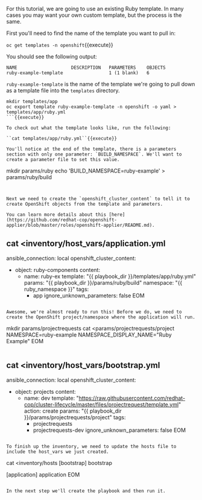 For this tutorial, we are going to use an existing Ruby template. In many cases you may want your own custom template, but the process is the same.

First you'll need to find the name of the template you want to pull in:

``oc get templates -n openshift``{{execute}}

You should see the following output:
```
NAME                    DESCRIPTION   PARAMETERS    OBJECTS
ruby-example-template                 1 (1 blank)   6
```

`ruby-example-template` is the name of the template we're going to pull down as a template file into the `templates` directory.

```
mkdir templates/app
oc export template ruby-example-template -n openshift -o yaml > templates/app/ruby.yml
```{{execute}}

To check out what the template looks like, run the following:

``cat templates/app/ruby.yml``{{execute}}

You'll notice at the end of the template, there is a parameters section with only one parameter: `BUILD_NAMESPACE`. We'll want to create a parameter file to set this value.

```
mkdir params/ruby
echo 'BUILD_NAMESPACE=ruby-example' > params/ruby/build
```{{execute}}


Next we need to create the `openshift_cluster_content` to tell it to create OpenShift objects from the template and parameters.

You can learn more details about this [here](https://github.com/redhat-cop/openshift-applier/blob/master/roles/openshift-applier/README.md).

```
cat <<EOM >inventory/host_vars/application.yml
---
ansible_connection: local
openshift_cluster_content:
- object: ruby-components
    content:
    - name: ruby-ex
      template: "{{ playbook_dir }}/templates/app/ruby.yml"
      params: "{{ playbook_dir }}/params/ruby/build"
      namespace: "{{ ruby_namespace }}"
      tags:
      - app
      ignore_unknown_parameters: false
EOM
```{{execute}}

Awesome, we're almost ready to run this! Before we do, we need to create the OpenShift project/namespace where the application will run.

```
mkdir params/projectrequests
cat <<EOM >params/projectrequests/project
NAMESPACE=ruby-example
NAMESPACE_DISPLAY_NAME="Ruby Example"
EOM
```{{execute}}

```
cat <<EOM >inventory/host_vars/bootstrap.yml
---
ansible_connection: local
openshift_cluster_content:
- object: projects
    content:
    - name: dev
      template: "https://raw.githubusercontent.com/redhat-cop/cluster-lifecycle/master/files/projectrequest/template.yml"
      action: create
      params: "{{ playbook_dir }}/params/projectrequests/project"
      tags:
      - projectrequests
      - projectrequests-dev
      ignore_unknown_parameters: false
EOM
```{{execute}}

To finish up the inventory, we need to update the hosts file to include the host_vars we just created.

```
cat <<EOM >inventory/hosts
[bootstrap]
bootstrap

[application]
application
EOM
```{{execute}}

In the next step we'll create the playbook and then run it.
